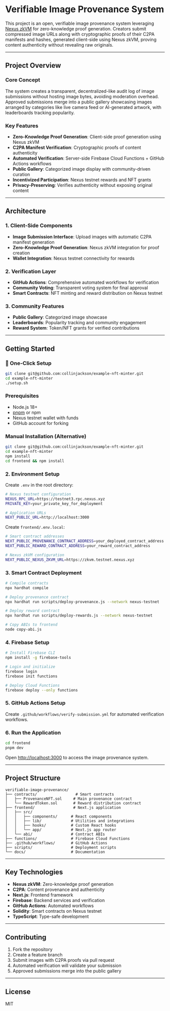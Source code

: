 # Verifiable Image Provenance System

This project is an open, verifiable image provenance system leveraging [Nexus zkVM](https://nexus.xyz) for zero-knowledge proof generation. Creators submit compressed image URLs along with cryptographic proofs of their C2PA manifests and hashes, generated client-side using Nexus zkVM, proving content authenticity without revealing raw originals.

---

## Project Overview

### Core Concept
The system creates a transparent, decentralized-like audit log of image submissions without hosting image bytes, avoiding moderation overhead. Approved submissions merge into a public gallery showcasing images arranged by categories like live camera feed or AI-generated artwork, with leaderboards tracking popularity.

### Key Features
- **Zero-Knowledge Proof Generation**: Client-side proof generation using Nexus zkVM
- **C2PA Manifest Verification**: Cryptographic proofs of content authenticity
- **Automated Verification**: Server-side Firebase Cloud Functions + GitHub Actions workflows
- **Public Gallery**: Categorized image display with community-driven curation
- **Incentivized Participation**: Nexus testnet rewards and NFT grants
- **Privacy-Preserving**: Verifies authenticity without exposing original content

---

## Architecture

### 1. Client-Side Components
- **Image Submission Interface**: Upload images with automatic C2PA manifest generation
- **Zero-Knowledge Proof Generation**: Nexus zkVM integration for proof creation
- **Wallet Integration**: Nexus testnet connectivity for rewards

### 2. Verification Layer
- **GitHub Actions**: Comprehensive automated workflows for verification
- **Community Voting**: Transparent voting system for final approval
- **Smart Contracts**: NFT minting and reward distribution on Nexus testnet

### 3. Community Features
- **Public Gallery**: Categorized image showcase
- **Leaderboards**: Popularity tracking and community engagement
- **Reward System**: Token/NFT grants for verified contributions

---

## Getting Started

### 🚀 One-Click Setup

```bash
git clone git@github.com:collinjackson/example-nft-minter.git
cd example-nft-minter
./setup.sh
```

### Prerequisites
- Node.js 18+
- [pnpm](https://pnpm.io/) or npm
- Nexus testnet wallet with funds
- GitHub account for forking

### Manual Installation (Alternative)

```bash
git clone git@github.com:collinjackson/example-nft-minter.git
cd example-nft-minter
npm install
cd frontend && npm install
```

### 2. Environment Setup

Create `.env` in the root directory:
```bash
# Nexus testnet configuration
NEXUS_RPC_URL=https://testnet3.rpc.nexus.xyz
PRIVATE_KEY=your_private_key_for_deployment

# Application URLs
NEXT_PUBLIC_URL=http://localhost:3000
```

Create `frontend/.env.local`:
```bash
# Smart contract addresses
NEXT_PUBLIC_PROVENANCE_CONTRACT_ADDRESS=your_deployed_contract_address
NEXT_PUBLIC_REWARD_CONTRACT_ADDRESS=your_reward_contract_address

# Nexus zkVM configuration
NEXT_PUBLIC_NEXUS_ZKVM_URL=https://zkvm.testnet.nexus.xyz
```

### 3. Smart Contract Deployment

```bash
# Compile contracts
npx hardhat compile

# Deploy provenance contract
npx hardhat run scripts/deploy-provenance.js --network nexus-testnet

# Deploy reward contract
npx hardhat run scripts/deploy-rewards.js --network nexus-testnet

# Copy ABIs to frontend
node copy-abi.js
```

### 4. Firebase Setup

```bash
# Install Firebase CLI
npm install -g firebase-tools

# Login and initialize
firebase login
firebase init functions

# Deploy Cloud Functions
firebase deploy --only functions
```

### 5. GitHub Actions Setup

Create `.github/workflows/verify-submission.yml` for automated verification workflows.

### 6. Run the Application

```bash
cd frontend
pnpm dev
```

Open [http://localhost:3000](http://localhost:3000) to access the image provenance system.

---

## Project Structure

```
verifiable-image-provenance/
├── contracts/                 # Smart contracts
│   ├── ProvenanceNFT.sol     # Main provenance contract
│   └── RewardToken.sol       # Reward distribution contract
├── frontend/                 # Next.js application
│   ├── src/
│   │   ├── components/      # React components
│   │   ├── lib/             # Utilities and integrations
│   │   ├── hooks/           # Custom React hooks
│   │   └── app/             # Next.js app router
│   └── abi/                 # Contract ABIs
├── functions/               # Firebase Cloud Functions
├── .github/workflows/       # GitHub Actions
├── scripts/                 # Deployment scripts
└── docs/                    # Documentation
```

---

## Key Technologies

- **Nexus zkVM**: Zero-knowledge proof generation
- **C2PA**: Content provenance and authenticity
- **Next.js**: Frontend framework
- **Firebase**: Backend services and verification
- **GitHub Actions**: Automated workflows
- **Solidity**: Smart contracts on Nexus testnet
- **TypeScript**: Type-safe development

---

## Contributing

1. Fork the repository
2. Create a feature branch
3. Submit images with C2PA proofs via pull request
4. Automated verification will validate your submission
5. Approved submissions merge into the public gallery

---

## License
MIT
